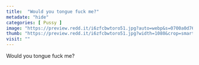 ```yaml
---
title:  "Would you tongue fuck me?"
metadate: "hide"
categories: [ Pussy ]
image: "https://preview.redd.it/i6zfcbwtoro51.jpg?auto=webp&s=0700a0d7655c607554028328ba20c2a496401409"
thumb: "https://preview.redd.it/i6zfcbwtoro51.jpg?width=1080&crop=smart&auto=webp&s=04092b794f0a7329fa97dcdabafd55835a567b4a"
visit: ""
---
```

Would you tongue fuck me?
